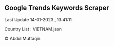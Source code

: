 

## Google Trends Keywords Scraper 
 
Last Update 14-01-2023 , 13:41:11

Country List :
VIETNAM.json



© Abdul Muttaqin 
